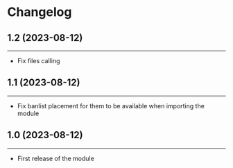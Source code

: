 Changelog
=========

## 1.2 (2023-08-12)
-------------------

- Fix files calling


## 1.1 (2023-08-12)
-------------------

- Fix banlist placement for them to be available when importing the module


## 1.0 (2023-08-12)
----------------

- First release of the module
